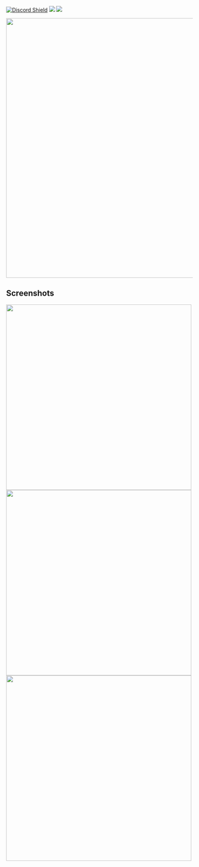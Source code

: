 [![Discord Shield](https://img.shields.io/discord/931335263509151846?color=5865F2&label=Discord&logo=discord&logoColor=white)](https://discord.gg/tXW5Mex7rR)
![](https://img.shields.io/github/stars/BenjaminHalko/WiiMusicEditorPlus?label=Stars)
![](https://img.shields.io/badge/dynamic/json?label=Version&query=%24.0.tag_name&url=https%3A%2F%2Fapi.github.com%2Frepos%2FBenjaminHalko%2FWiiMusicEditorPlus%2Freleases)

<img src="https://user-images.githubusercontent.com/73490201/147893121-3ed1ae74-5f3e-45ca-b5d4-2d6a4285a508.png" width="700">

## Screenshots

<img src="https://user-images.githubusercontent.com/73490201/147893157-67f9e6d2-432c-4186-9d91-e31db1e4b9aa.PNG" width="500">
<img src="https://user-images.githubusercontent.com/73490201/147893158-dc8ca6eb-59aa-47ea-be08-c27f2a1025db.PNG" width="500">
<img src="https://user-images.githubusercontent.com/73490201/147893159-f04aa1c2-47f5-4c75-9a35-28db18df8e61.PNG" width="500">
